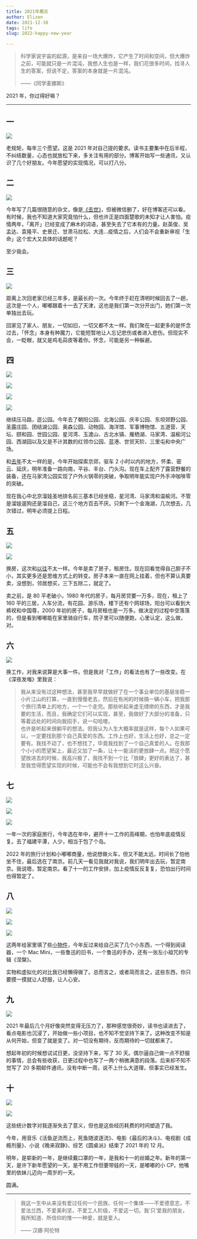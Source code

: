 ```yaml
---
title: 2021年概览
author: Elizen
date: 2021-12-30
tags: life
slug: 2022-happy-new-year

---
```

> 科学家说宇宙的起源，是来自一场大爆炸，它产生了时间和空间，但大爆炸之前，可能就只是一片混沌，我想人生也是一样，我们花很多时间，找寻人生的答案，但说不定，答案的本身就是一片混沌。
> 
> ——《同学麦娜斯》

2021 年，你过得好嘛？

----

## 一

![](https://static.elizen.me/2021-12-18-Notes_20211218_211732.jpg)

老规矩，每年三个愿望。这是 2021 年对自己提的要求。读书主要集中在后半程，不纠结数量，心态也就放松下来，多关注有用的部分。博客开始写一些通讯，又认识了几个好朋友。今年愿望的实现情况，可以打八分。

## 二

![](https://static.elizen.me//img/zhao-ying-jun.png)

今年写了几篇很随意的杂文，像是[《去世》](https://elizen.me/posts/2021/05/death/)，但被微信删了，好在博客还可以看。有时候，我也不知道大家究竟怕什么，但也许正是四面楚歌的未知才让人害怕。疫情两年，「离开」已经变成了麻木的词语，甚至失去了它本有的力量。赵英俊、吴孟达、袁隆平、史景迁、甘肃马拉松、大连...疫情之后，人们会不会重新审视「生命」这个宏大又具体的话题呢？

至少我会。

## 三

![](https://static.elizen.me//img/qing-ming-tian-jin.jpg)

距离上次回老家已经三年多，是最长的一次。今年终于赶在清明时候回去了一趟，这次是一个人，嘟嘟跟着十一去了天津，这也是我们第一次分开出门，她们第一次单独出去玩。

回家见了家人、朋友，一切如旧，一切又都不太一样。我们聚在一起更多的是怀念过去，「怀念」本身有种魔力，它能短暂地让人忘记悲伤或者进入悲伤。但现实不会，一眨眼，就又是鸡毛蒜皮等着你。怀念，可能是另一种躲避。

## 四

![](https://static.elizen.me//img/微信图片_2021123010593911.jpg)

![](https://static.elizen.me//img/2021-2.jpg)

![](https://static.elizen.me//img/微信图片_202112301059392.jpg)

![](https://static.elizen.me//img/2021-3.jpg)

继续压马路，逛公园。今年去了朝阳公园、北海公园、庆丰公园、东坝郊野公园、圣露庄园、团结湖公园、奥森公园、动物园、海洋馆、军事博物馆、五道营、天坛、颐和园、世园公园、星河湾、玉渡山、古北水镇、雁栖湖、马家湾、温榆河公园、西湖园以及又是不计其数的红领巾公园、蓝港、世贸天阶、三里屯和中央广场。

和[去年](https://mp.weixin.qq.com/s?__biz=MzAwNDAyMDk5Mw==&mid=2650792822&idx=1&sn=bac77f29cfddab6890538baf58337416&chksm=83390d18b44e840e49850db366b635f0e231bccd94b8bf1ad79c8ba69d9a192412cefb2612fd&token=10574208&lang=zh_CN#rd)不太一样的是，今年开始探索京郊，驱车 2 小时以内的地方，怀柔、密云、延庆，明年准备一路向南，平谷、丰台、门头沟。现在车上配齐了露营野餐的装备，还在马家湾公园实现了户外火锅零的突破，争取明年能实现户外手冲咖啡零的突破。

现在我心中北京溜娃圣地排名前三基本已经坐稳，星河湾、马家湾和温榆河。不管是溜娃遛狗还是溜自己，这三个地方百去不厌。只剩下一个金海湖，几次想去，几次错过，明年必须提上日程。

## 五

![](https://static.elizen.me//img/微信图片_20211230112644.jpg)

![](https://static.elizen.me//img/2021-7.jpg)

换房，这次和[以往](https://mp.weixin.qq.com/s?__biz=MzAwNDAyMDk5Mw==&mid=2650792454&idx=2&sn=e22698ac7c87f58e220df01b23206322&chksm=83390c68b44e857e0bfba606b7c98f117e823825cfa5d98e5934b209b6f0d92d5660fe8e3423&token=10574208&lang=zh_CN#rd)不太一样。今年是卖了房子，租房住。现在回看觉得自己胆子不小，其实更多还是思维方式上的转变。房子本来一直在网上挂着，但也不算认真要卖，没想到，邻居想买，三下五除二，就定了。

卖之前，是 80 平老破小，1980 年代的房子，每月房贷要一万多，现在，租上了 160 平的三居，人车分流，有花园、游乐场，楼下还有个网球场，阳台可以看到大裤衩和中国尊，2000 年初的房子，每月房租也是一万多。做决定的过程中空落落的，但是看到嘟嘟能在家里骑自行车，院子里可以随便跑，心里认定，这么做，对。

## 六

![](https://static.elizen.me//img/photo_2021-12-30_14-14-07.jpg)

换工作，对我来说算是大事一件。但是我对「工作」的看法也有了一些改变。在《深夜发嗤》里我说：

> 我从来没有过这种想法，甚至我早早就做好了在一个事业单位的基层坐稳一小片江山的打算，一直到慢慢老去，然后在有闲的时候搞一辆小车，把我那个旅行清单上的地方，一个一个走完。那些听起来虚无缥缈的东西，才是我要的生活，而且，我确定它们可以实现，甚至，我做好了大部分的准备，只等着远处的时间向我招手，说一句哈喽。  
  也许是听起来很躺平的想法。但我认为人生大概率就是这样，每个人如果可以，一定要找到那个自己真爱的东西。工作上也好，生活上也好，总之一定要有。我找不动了，也不想找了，毕竟我找到了一个自己真爱的人。在我那个小小的愿望架上，最近又加了一条，让十一能活的更放肆一点。把这个愿望放进去的时候，我高兴极了，我找不到一个比「放肆」更好的表达了，甚至我觉得愿望实现的时候，可能也不会有我想到它时这么兴奋。

## 七

![](https://static.elizen.me//img/photo_2021-12-30_14-17-34.jpg)

![](https://static.elizen.me//img/photo_2021-12-30_14-17-38.jpg)

![](https://static.elizen.me//img/photo_2021-12-30_14-17-30.jpg)

一年一次的家庭旅行，今年选在年中，避开十一工作的高峰期，也怕年底疫情反复。去了福建平潭，人少，相当于包了个岛。

2022 年的旅行计划和小嘟嘟商量，他说想做火车，但又不能太远，时间长了怕他坐不住，最后选在了南京。前几天一看见我就对我说，我们明年出去玩，暂定南京。我说嗯，暂定南京。看了十一的工作安排，加上疫情反反复复，恐怕出行时间也得暂定了。

## 八

![](https://static.elizen.me//img/2021-5.jpg)

![](https://static.elizen.me//img/2021-6.jpg)

![](https://static.elizen.me//img/2021-8.jpg)

这两年给家里填了些[小物件](http://mp.weixin.qq.com/s?__biz=MzAwNDAyMDk5Mw==&mid=2650792653&idx=1&sn=29b52619185d1b72598f6f5c3ad0322a&chksm=83390ca3b44e85b5641ac24ca88239c748888ecaaa054b421756d35daf8a3da62fbcd23e1958#rd)，今年反过来给自己买了几个小东西，一个得到阅读器，一个 Mac Mini，一些鲁迅的旧书，一个鲁迅的手办，还有一张左小祖咒的专辑《涅槃》。

实物和虚拟化的对比我已经懒得做了。总而言之，或者简而言之，这些东西，你只要摸一摸就让人舒服，让人心安。

## 九

![](https://static.elizen.me//img/2021-4.jpg)

2021 年最后几个月好像突然变得无压力了，那种感觉很奇妙，读书也读进去了，看点电影也沉浸了，开始做一些小项目，也不知不觉坚持下来了。这种改变不知是从何开始，但变了就是变了。对一切没有期待，反而期待的一切就都来了。

想起年初的时候想试试日更，没坚持下来，写了 30 天。偶尔逼自己做一点不舒服的事情，总会有些收获，日更过程中也写了一两个稍微满意的段落。后来却不知不觉写了 20 多期邮件通讯，没有中断一周，说不上什么大道理，但事实已经发生。

## 十

![](https://static.elizen.me//img/photo_2021-12-30_14-37-56.jpg)

![](https://static.elizen.me//img/photo_2021-12-30_14-38-00.jpg)

这些统计数字对我逐渐失去了意义，但也是这些经历耗费的时间塑造了我。

今年，用音乐《活鱼逆流而上，死鱼随波逐流》、电影《最后的决斗》、电视剧《成瘾剂量》、小说《晚来寂静》、综艺《圆桌派》结束了 2021 年的 12 月。

明年，是崭新的一年，是继续戴口罩的一年，是我和十一的丝婚之年。新年的第一天，是许下新年愿望的一天，是不用工作但要带娃的一天，是嘟嘟的小 CP，他嘴里的依妹儿迈向一周岁的一天。

圆满。

----

> 我这一生中从来没有爱过任何一个民族、任何一个集体——不爱德意志，不爱法兰西，不爱美利坚，不爱工人阶级，不爱这一切。我‘只’爱我的朋友，我所知道、所信仰的惟一一种爱，就是爱人。
> 
> —— 汉娜·阿伦特